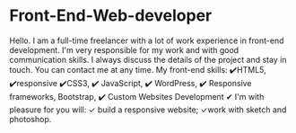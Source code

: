 # Front-End-Web-developer
Hello. I am a full-time freelancer with a lot of work experience in front-end development. I'm very responsible for my work and with good communication skills. I always discuss the details of the project and stay in touch. You can contact me at any time. My front-end skills: ✔️HTML5, ✔️responsive ✔️CSS3, ✔️ JavaScript, ✔️ WordPress, ✔️ Responsive frameworks, Bootstrap, ✔️ Custom Websites Development ✔ I'm with pleasure for you will: ✓ build a responsive website; ✓work with sketch and photoshop.
